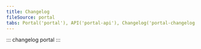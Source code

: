 ```yaml
---
title: Changelog
fileSource: portal
tabs: Portal('portal'), API('portal-api'), Changelog('portal-changelog')
---
```


::: changelog portal :::
